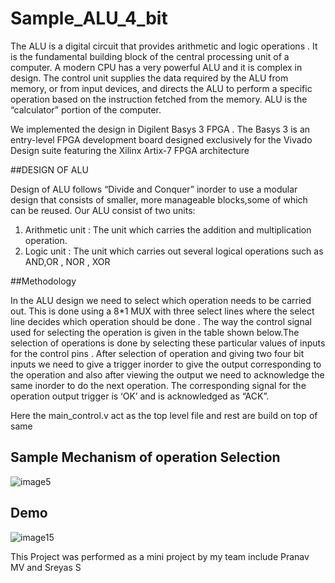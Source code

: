 # Sample_ALU_4_bit 

The ALU is a digital circuit that provides arithmetic and logic operations . It is the fundamental building block of the central processing unit of a computer. A
modern CPU has a very powerful ALU and it is complex in design. The control unit supplies the data required by the ALU from memory, or from input devices,
and directs the ALU to perform a specific operation based on the instruction fetched from the memory. ALU is the “calculator” portion of the computer.

We implemented the design in Digilent Basys 3 FPGA . The Basys 3 is an entry-level FPGA development board designed exclusively for the Vivado Design
suite featuring the Xilinx Artix-7 FPGA architecture

##DESIGN OF ALU

Design of ALU follows “Divide and Conquer” inorder to use a modular design that consists of smaller, more manageable blocks,some of which can be reused.
Our ALU consist of two units:
  1. Arithmetic unit : The unit which carries the addition and multiplication operation.
  2. Logic unit : The unit which carries out several logical operations such as AND,OR , NOR , XOR
  
##Methodology

In the ALU design we need to select which operation needs to be carried out. This is done using a 8*1 MUX with three select lines where the select line decides which operation should be done . The way the control signal used for selecting the operation is given in the table shown below.The selection of operations is done by selecting these particular values of inputs for the control pins . After selection of operation and giving two four bit inputs we need to give a trigger inorder to give the output corresponding to the operation and also after viewing the output we need to acknowledge the same inorder to do the next operation. The corresponding signal for the operation output trigger is ‘OK’ and is acknowledged as “ACK”.

Here the main_control.v act as the top level file and rest are build on top of same

## Sample Mechanism of operation Selection

![image5](https://user-images.githubusercontent.com/58849231/217472395-ab50bb5b-9370-44be-90d8-64b1e5d1240b.png)


## Demo

![image15](https://user-images.githubusercontent.com/58849231/217473280-6ba5e68a-40f7-4cc7-baca-ba353f2ba48f.jpg)



This Project was performed as a mini project by my team include Pranav MV and Sreyas S

